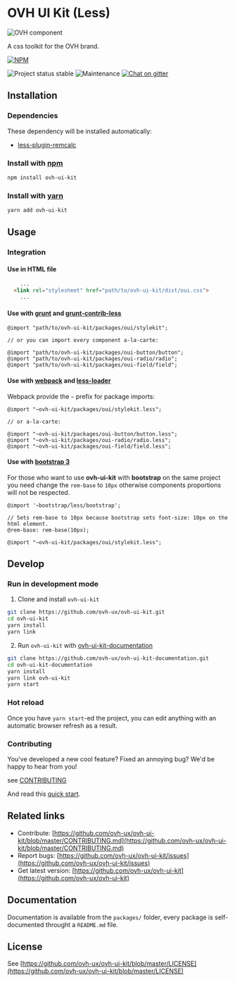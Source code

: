 # OVH UI Kit (Less)

![OVH component](https://user-images.githubusercontent.com/3379410/27423240-3f944bc4-5731-11e7-87bb-3ff603aff8a7.png)

A css toolkit for the OVH brand.

[![NPM](https://nodei.co/npm/ovh-ui-kit.png?downloads=true&downloadRank=true&stars=true)](https://nodei.co/npm/ovh-ui-kit/)

![Project status stable](https://img.shields.io/badge/status-stable-blue.svg)
![Maintenance](https://img.shields.io/maintenance/yes/2018.svg)
[![Chat on gitter](https://img.shields.io/gitter/room/ovh/ux.svg)](https://gitter.im/ovh/ux)

## Installation

### Dependencies

These dependency will be installed automatically:

- [less-plugin-remcalc](https://github.com/ovh-ux/less-plugin-remcalc)

### Install with [npm](https://www.npmjs.com/)

```bash
npm install ovh-ui-kit
```

### Install with [yarn](https://yarnpkg.com)

```bash
yarn add ovh-ui-kit
```

## Usage

### Integration

#### Use in HTML file

```html
    ...
  <link rel="stylesheet" href="path/to/ovh-ui-kit/dist/oui.css">
    ...
```

#### Use with [grunt](https://github.com/gruntjs/grunt) and [grunt-contrib-less](https://github.com/gruntjs/grunt-contrib-less)

```less
@import "path/to/ovh-ui-kit/packages/oui/stylekit";

// or you can import every component a-la-carte:

@import "path/to/ovh-ui-kit/packages/oui-button/button";
@import "path/to/ovh-ui-kit/packages/oui-radio/radio";
@import "path/to/ovh-ui-kit/packages/oui-field/field";
```

#### Use with [webpack](https://github.com/webpack/webpack) and [less-loader](https://github.com/webpack-contrib/less-loader)

Webpack provide the `~` prefix for package imports:

```less
@import "~ovh-ui-kit/packages/oui/stylekit.less";

// or a-la-carte:

@import "~ovh-ui-kit/packages/oui-button/button.less";
@import "~ovh-ui-kit/packages/oui-radio/radio.less";
@import "~ovh-ui-kit/packages/oui-field/field.less";
```

#### Use with [bootstrap 3](https://github.com/twbs/bootstrap/tree/v3.3.7)

For those who want to use **ovh-ui-kit** with **bootstrap** on the same project you need change
the `rem-base` to `10px` otherwise components proportions will not be respected.

```less
@import '~bootstrap/less/bootstrap';

// Sets rem-base to 10px because bootstrap sets font-size: 10px on the html element.
@rem-base: rem-base(10px);

@import "~ovh-ui-kit/packages/oui/stylekit.less";
```

## Develop

### Run in development mode

1. Clone and install `ovh-ui-kit`

```bash
git clone https://github.com/ovh-ux/ovh-ui-kit.git
cd ovh-ui-kit
yarn install
yarn link
```

2. Run `ovh-ui-kit` with [ovh-ui-kit-documentation](https://github.com/ovh-ux/ovh-ui-kit-documentation)

```bash
git clone https://github.com/ovh-ux/ovh-ui-kit-documentation.git
cd ovh-ui-kit-documentation
yarn install
yarn link ovh-ui-kit
yarn start
```

### Hot reload

Once you have `yarn start`-ed the project, you can edit anything with an automatic browser refresh as a result.

### Contributing

You've developed a new cool feature? Fixed an annoying bug? We'd be happy
to hear from you!

see [CONTRIBUTING](https://github.com/ovh-ux/ovh-ui-kit/blob/master/CONTRIBUTING.md)

And read this [quick start](https://github.com/ovh-ux/ovh-ui-kit-documentation).

## Related links

 * Contribute: [https://github.com/ovh-ux/ovh-ui-kit/blob/master/CONTRIBUTING.md](https://github.com/ovh-ux/ovh-ui-kit/blob/master/CONTRIBUTING.md)
 * Report bugs: [https://github.com/ovh-ux/ovh-ui-kit/issues](https://github.com/ovh-ux/ovh-ui-kit/issues)
 * Get latest version: [https://github.com/ovh-ux/ovh-ui-kit](https://github.com/ovh-ux/ovh-ui-kit)

## Documentation

Documentation is available from the `packages/` folder, every package is self-documented throught a `README.md` file.

## License

See [https://github.com/ovh-ux/ovh-ui-kit/blob/master/LICENSE](https://github.com/ovh-ux/ovh-ui-kit/blob/master/LICENSE)
